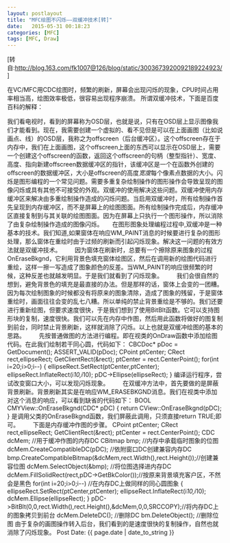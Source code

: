 ```yaml
---
layout: postlayout
title: "MFC绘图不闪烁——双缓冲技术[转]"
date:   2015-05-31 00:18:23 
categories: [MFC]
tags: [MFC, Draw]
---
```

[转自:http://blog.163.com/fk1007@126/blog/static/3003673920092189224923/]

在VC/MFC用CDC绘图时，频繁的刷新，屏幕会出现闪烁的现象，CPU时间占用率相当高，绘图效率极低，很容易出现程序崩溃。
所谓双缓冲技术，下面是百度百科的解释：

我们看电视时，看到的屏幕称为OSD层，也就是说，只有在OSD层上显示图像我们才能看到。现在，我需要创建一个虚拟的、看不见但是可以在上面画图（比如说画点、线）的OSD层，我称之为offscreen（后台缓冲区）。这个offscreen存在于内存中，我们在上面画图，这个offscreen上面的东西可以显示在OSD层上，需要一个创建这个offscreen的函数，返回这个offscreen的句柄（整型指针）、宽度、高度、指向新建offscreen数据缓冲区的指针，该缓冲区是一个在函数外创建的offscreen的数据缓冲区，大小是offscreen的高度*宽度*每个像素点数据的大小。闪烁是图形编程的一个常见问题。需要多重复杂绘制操作的图形操作会导致呈现的图像闪烁或具有其他不可接受的外观。双缓冲的使用解决这些问题。双缓冲使用内存缓冲区来解决由多重绘制操作造成的闪烁问题。当启用双缓冲时，所有绘制操作首先呈现到内存缓冲区，而不是屏幕上的绘图图面。所有绘制操作完成后，内存缓冲区直接复制到与其关联的绘图图面。因为在屏幕上只执行一个图形操作，所以消除了由复杂绘制操作造成的图像闪烁。
　 在图形图象处理编程过程中,双缓冲是一种基本的技术。我们知道,如果窗体在响应WM_PAINT消息的时候要进行复杂的图形处理，那么窗体在重绘时由于过频的刷新而引起闪烁现象。解决这一问题的有效方法就是双缓冲技术。
　　因为窗体在刷新时，总要有一个擦除原来图象的过程OnEraseBkgnd，它利用背景色填充窗体绘图区，然后在调用新的绘图代码进行重绘，这样一擦一写造成了图象颜色的反差。当WM_PAINT的响应很频繁的时候，这种反差也就越发明显。于是我们就看到了闪烁现象。
　　我们会很自然的想到，避免背景色的填充是最直接的办法。但是那样的话，窗体上会变的一团糟。因为每次绘制图象的时候都没有将原来的图象清除，造成了图象的残留，于是窗体重绘时，画面往往会变的乱七八糟。所以单纯的禁止背景重绘是不够的。我们还要进行重新绘图，但要求速度很快，于是我们想到了使用BitBlt函数。它可以支持图形块的复制，速度很快。我们可以先在内存中作图，然后用此函数将做好的图复制到前台，同时禁止背景刷新，这样就消除了闪烁。以上也就是双缓冲绘图的基本的思路。
　　先按普通做图的方法进行编程。即在视类的OnDraw函数中添加绘图代码。在此我们绘制若干同心圆，代码如下：
CBCDoc* pDoc = GetDocument();
ASSERT_VALID(pDoc);
CPoint ptCenter;
CRect rect,ellipseRect;
GetClientRect(&amp;rect);
ptCenter = rect.CenterPoint();
for(int i=20;i&gt;0;i--)
{
 ellipseRect.SetRect(ptCenter,ptCenter);
 ellipseRect.InflateRect(i*10,i*10);
 pDC-&gt;Ellipse(ellipseRect);
}
编译运行程序，尝试改变窗口大小，可以发现闪烁现象。
　　在双缓冲方法中，首先要做的是屏蔽背景刷新。背景刷新其实是在响应WM_ERASEBKGND消息。我们在视类中添加对这个消息的响应，可以看到缺省的代码如下：
BOOL CMYView::OnEraseBkgnd(CDC* pDC)
{
 return CView::OnEraseBkgnd(pDC);
}
是调用父类的OnEraseBkgnd函数，我们屏蔽此调用，只须直接return TRUE;即可。
　　下面是内存缓冲作图的步骤。
CPoint ptCenter;
CRect rect,ellipseRect;
GetClientRect(&amp;rect);
ptCenter = rect.CenterPoint();
CDC dcMem; //用于缓冲作图的内存DC
CBitmap bmp; //内存中承载临时图象的位图
dcMem.CreateCompatibleDC(pDC); //依附窗口DC创建兼容内存DC
bmp.CreateCompatibleBitmap(&amp;dcMem,rect.Width(),rect.Height());//创建兼容位图
dcMem.SelectObject(&amp;bmp); //将位图选择进内存DC
dcMem.FillSolidRect(rect,pDC-&gt;GetBkColor());//按原来背景填充客户区，不然会是黑色
for(int i=20;i&gt;0;i--) //在内存DC上做同样的同心圆图象
{
 ellipseRect.SetRect(ptCenter,ptCenter);
 ellipseRect.InflateRect(i*10,i*10);
 dcMem.Ellipse(ellipseRect);
}
pDC-&gt;BitBlt(0,0,rect.Width(),rect.Height(),&amp;dcMem,0,0,SRCCOPY);//将内存DC上的图象拷贝到前台
dcMem.DeleteDC(); //删除DC
bm.DeleteObject(); //删除位图
由于复杂的画图操作转入后台，我们看到的是速度很快的复制操作，自然也就消除了闪烁现象。
Post Date: {{ page.date | date_to_string }}